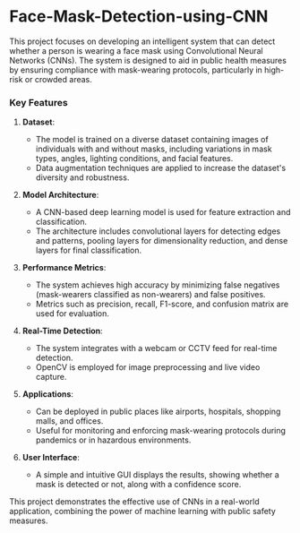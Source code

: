 # Face-Mask-Detection-using-CNN
This project focuses on developing an intelligent system that can detect whether a person is wearing a face mask using Convolutional Neural Networks (CNNs). The system is designed to aid in public health measures by ensuring compliance with mask-wearing protocols, particularly in high-risk or crowded areas.

### **Key Features**
1. **Dataset**: 
   - The model is trained on a diverse dataset containing images of individuals with and without masks, including variations in mask types, angles, lighting conditions, and facial features.
   - Data augmentation techniques are applied to increase the dataset's diversity and robustness.

2. **Model Architecture**: 
   - A CNN-based deep learning model is used for feature extraction and classification.
   - The architecture includes convolutional layers for detecting edges and patterns, pooling layers for dimensionality reduction, and dense layers for final classification.

3. **Performance Metrics**: 
   - The system achieves high accuracy by minimizing false negatives (mask-wearers classified as non-wearers) and false positives.
   - Metrics such as precision, recall, F1-score, and confusion matrix are used for evaluation.

4. **Real-Time Detection**:
   - The system integrates with a webcam or CCTV feed for real-time detection.
   - OpenCV is employed for image preprocessing and live video capture.

5. **Applications**:
   - Can be deployed in public places like airports, hospitals, shopping malls, and offices.
   - Useful for monitoring and enforcing mask-wearing protocols during pandemics or in hazardous environments.

6. **User Interface**:
   - A simple and intuitive GUI displays the results, showing whether a mask is detected or not, along with a confidence score.

This project demonstrates the effective use of CNNs in a real-world application, combining the power of machine learning with public safety measures.
